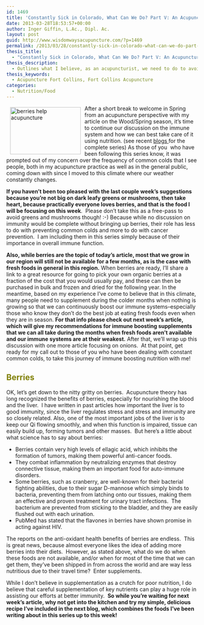 ```yaml
---
id: 1469
title: 'Constantly Sick in Colorado, What Can We Do? Part V: An Acupuncturist&#8217;s Take on Building Immunity'
date: 2013-03-28T18:53:57+00:00
author: Inger Giffin, L.Ac., Dipl. Ac.
layout: post
guid: http://www.wisdomwaysacupuncture.com/?p=1469
permalink: /2013/03/28/constantly-sick-in-colorado-what-can-we-do-part-v-an-acupuncturists-take-on-building-immunity/
thesis_title:
  - "Constantly Sick in Colorado, What Can We Do? Part V: An Acupuncturist's Take on Building Immunity"
thesis_description:
  - Outlines what I believe, as an acupuncturist, we need to do to avoid all the colds people come down with as our weather constantly changes here in CO
thesis_keywords:
  - Acupuncture Fort Collins, Fort Collins Acupuncture
categories:
  - Nutrition/Food
---
```

<div>
  <img src="http://ih.constantcontact.com/fs124/1102844965003/img/148.jpg" alt="berries help acupuncture" width="186" height="124" align="left" border="0" hspace="10" vspace="5" /> After a short break to welcome in Spring from an acupuncture perspective with my article on the Wood/Spring season, it&#8217;s time to continue our discussion on the immune system and how we can best take care of it using nutrition. (see recent <a href="http://r20.rs6.net/tn.jsp?e=0013_swFUGQfzXxRSL-U8qDDC9vVnk4b-ZTwpzxc1gzD6X9OAuekUBvfolFeWAuDfZW4jQ-_IgZtEUfVuufm3D4bRBXfYCI020Wr1b4rJ40MrfGbweab1tC9TKfdTsI0HcsSfVAihFwzgkzftW1_k8GwnmtX8uh1w2f" target="_blank" rel="noopener">blogs </a>for the complete series) As those of you  who have been following this series know, it was prompted out of my concern over the frequency of common colds that I see people, both in my acupuncture practice as well as in the general public, coming down with since I moved to this climate where our weather constantly changes.
</div>

**If you haven&#8217;t been too pleased with the last couple week&#8217;s suggestions because you&#8217;re not big on dark leafy greens or mushrooms, then take heart, because practically everyone loves berries, and that is the food I will be focusing on this week**.  Please don&#8217;t take this as a free-pass to avoid greens and mushrooms though! :-) Because while no discussion on immunity would be complete without bringing up berries, their role has less to do with preventing common colds and more to do with cancer prevention.  I am including them in this series simply because of their importance in overall immune function.

<div>
</div>

**Also, while berries are the topic of today&#8217;s article, most that we grow in our region will still not be available for a few months, as is the case with fresh foods in general in this region.** When berries are ready, I&#8217;ll share a link to a great resource for going to pick your own organic berries at a fraction of the cost that you would usually pay, and these can then be purchased in bulk and frozen and dried for the following year. In the meantime, based on my experience I&#8217;ve come to believe that in this climate, many people need to supplement during the colder months when nothing is growing so that we can continuously boost our immune systems&#8211;especially those who know they don&#8217;t do the best job at eating fresh foods even when they are in season. **For that info please check out next week&#8217;s article,** **which will give my recommendations for immune boosting supplements that we can all take during the months when fresh foods aren&#8217;t available and our immune systems are at their weakest.** After that, we&#8217;ll wrap up this discussion with one more article focusing on onions.  At that point, get ready for my call out to those of you who have been dealing with constant common colds, to take this journey of immune boosting nutrition with me!

<h2 style="text-align: left;">
  <span style="color: #808000;"><strong>Berries</strong></span>
</h2>

OK, let&#8217;s get down to the nitty gritty on berries.  Acupuncture theory has long recognized the benefits of berries, especially for nourishing the blood and the liver.  I have written in past articles how important the liver is to good immunity, since the liver regulates stress and stress and immunity are so closely related. Also, one of the most important jobs of the liver is to keep our Qi flowing smoothly, and when this function is impaired, tissue can easily build up, forming tumors and other masses.  But here&#8217;s a little about what science has to say about berries:

  * Berries contain very high levels of ellagic acid, which inhibits the formation of tumors, making them powerful anti-cancer foods.
  * They combat inflammation by neutralizing enzymes that destroy connective tissue, making them an important food for auto-immune disorders.
  * Some berries, such as cranberry, are well-known for their bacterial fighting abilities, due to their sugar D-mannose which simply binds to bacteria, preventing them from latching onto our tissues, making them an effective and proven treatment for urinary tract infections.  The bacterium are prevented from sticking to the bladder, and they are easily flushed out with each urination.
  * PubMed has stated that the flavones in berries have shown promise in acting against HIV.

<div>
  The reports on the anti-oxidant health benefits of berries are endless.  This is great news, because almost everyone likes the idea of adding more berries into their diets.  However, as stated above, what do we do when these foods are not available, and/or when for most of the time that we can get them, they&#8217;ve been shipped in from across the world and are way less nutritious due to their travel time?  Enter supplements.
</div>

While I don&#8217;t believe in supplementation as a crutch for poor nutrition, I do believe that careful supplementation of key nutrients can play a huge role in assisting our efforts at better immunity.  **So while you&#8217;re waiting for next week&#8217;s article, why not get into the kitchen and try my simple, delicious recipe I&#8217;ve included in the next blog, which combines the foods I&#8217;ve been writing about in this series up to this week!**